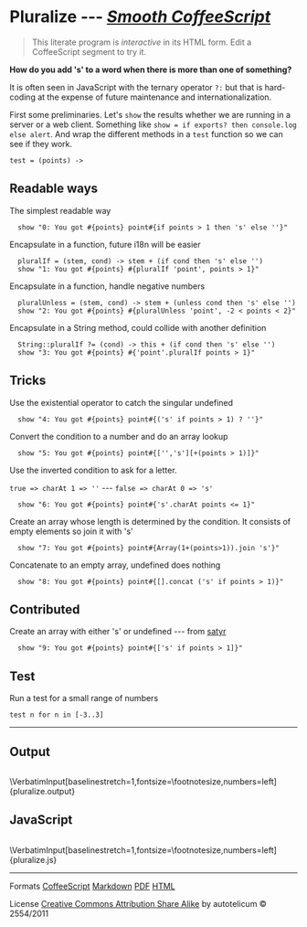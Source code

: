 
# Pluralize --- _[Smooth CoffeeScript](http://autotelicum.github.com/Smooth-CoffeeScript/)_

> This literate program is _interactive_ in its HTML form. Edit a CoffeeScript segment to try it.


**How do you add 's' to a word when there is more than one of something?**

It is often seen in JavaScript with the ternary operator `?:` but that
is hard-coding at the expense of future maintenance and
internationalization.

First some preliminaries. Let's `show` the results whether we are
running in a server or a web client. Something like
`show = if exports? then console.log else alert`.
And wrap the different methods in a `test` function
so we can see if they work.

~~~~ {.coffeescript}
test = (points) ->
~~~~

## Readable ways

The simplest readable way

~~~~ {.coffeescript}
  show "0: You got #{points} point#{if points > 1 then 's' else ''}"
~~~~

Encapsulate in a function, future i18n will be easier

~~~~ {.coffeescript}
  pluralIf = (stem, cond) -> stem + (if cond then 's' else '')
  show "1: You got #{points} #{pluralIf 'point', points > 1}"
~~~~

Encapsulate in a function, handle negative numbers

~~~~ {.coffeescript}
  pluralUnless = (stem, cond) -> stem + (unless cond then 's' else '')
  show "2: You got #{points} #{pluralUnless 'point', -2 < points < 2}"
~~~~

Encapsulate in a String method, could collide with another definition

~~~~ {.coffeescript}
  String::pluralIf ?= (cond) -> this + (if cond then 's' else '')
  show "3: You got #{points} #{'point'.pluralIf points > 1}"
~~~~

## Tricks

Use the existential operator to catch the singular undefined

~~~~ {.coffeescript}
  show "4: You got #{points} point#{('s' if points > 1) ? ''}"
~~~~

Convert the condition to a number and do an array lookup

~~~~ {.coffeescript}
  show "5: You got #{points} point#{['','s'][+(points > 1)]}"
~~~~

Use the inverted condition to ask for a letter.

`true => charAt 1 => ''` --- `false => charAt 0 => 's'`

~~~~ {.coffeescript}
  show "6: You got #{points} point#{'s'.charAt points <= 1}"
~~~~

Create an array whose length is determined by the condition.
It consists of empty elements so join it with 's'

~~~~ {.coffeescript}
  show "7: You got #{points} point#{Array(1+(points>1)).join 's'}"
~~~~

Concatenate to an empty array, undefined does nothing

~~~~ {.coffeescript}
  show "8: You got #{points} point#{[].concat ('s' if points > 1)}"
~~~~

## Contributed

Create an array with either 's' or undefined
--- from [satyr](https://gist.github.com/satyr)

~~~~ {.coffeescript}
  show "9: You got #{points} point#{['s' if points > 1]}"
~~~~

## Test

Run a test for a small range of numbers

~~~~ {.coffeescript}
test n for n in [-3..3]
~~~~

-----------------------------------------------------------------------------

## Output

~~~~ {.output}

~~~~

\VerbatimInput[baselinestretch=1,fontsize=\footnotesize,numbers=left]{pluralize.output}

## JavaScript

~~~~ {.js-source}

~~~~

\VerbatimInput[baselinestretch=1,fontsize=\footnotesize,numbers=left]{pluralize.js}

-----------------------------------------------------------------------------

Formats [CoffeeScript](http://autotelicum.github.com/Smooth-CoffeeScript/literate/pluralize.coffee)	[Markdown](http://autotelicum.github.com/Smooth-CoffeeScript/literate/pluralize.md) [PDF](http://autotelicum.github.com/Smooth-CoffeeScript/literate/pluralize.pdf) [HTML](http://autotelicum.github.com/Smooth-CoffeeScript/literate/pluralize.html)

License [Creative Commons Attribution Share Alike](http://creativecommons.org/licenses/by-sa/3.0/)
by autotelicum © 2554/2011

<!---------------------------------------------------------------------------
Commands used to extract code, execute it, and to format this document:

Edit ,x/^~~+[   ]*{\.coffeescript.*}$/+,/^~~+$/-p
Edit ,>ssam -n 'x/^~~+[   ]*{\.coffeescript.*}$/+,/^~~+$/-' |tee pluralize.coffee | coffee -cs >pluralize.js; echo 'show=console.log' | cat - pluralize.coffee | coffee -s >pluralize.output; plumb pluralize.output
Edit ,>pandoc -f markdown -t html -S -5 --css pandoc-template.css --template pandoc-template.html -B readability-embed.js -B embed.html | ssam 's/(<code class="sourceCode coffeescript")/\1 contenteditable=\"true\"/g' >pluralize.html; open pluralize.html; plumb pluralize.html
Edit ,>markdown2pdf --listings --xetex '--template=pandoc-template.tex' -o pluralize.pdf; open pluralize.pdf

To execute these commands; middle-button select them in the acme environment.
acme and ssam are part of the plan9 OS and can run on *nix variants via plan9port.
The formatting is done with pandoc, a universal markup converter, and TeX.
---------------------------------------------------------------------------->

